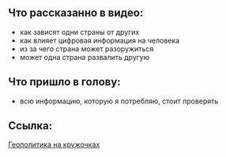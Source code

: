 ## Что рассказанно в видео:
- как зависят одни страны от других
- как влияет цифровая информация на человека
- из за чего страна может разоружиться 
- может одна страна развалить другую

## Что пришло в голову:
- всю информацию, которую я потребляю, стоит проверять


## Ссылка: 
[Геополитика на кружочках]()